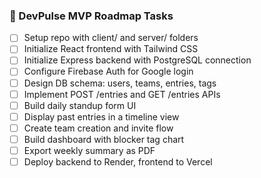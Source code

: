 
### 📌 DevPulse MVP Roadmap Tasks

- [ ] Setup repo with client/ and server/ folders  
- [ ] Initialize React frontend with Tailwind CSS  
- [ ] Initialize Express backend with PostgreSQL connection  
- [ ] Configure Firebase Auth for Google login  
- [ ] Design DB schema: users, teams, entries, tags  
- [ ] Implement POST /entries and GET /entries APIs  
- [ ] Build daily standup form UI  
- [ ] Display past entries in a timeline view  
- [ ] Create team creation and invite flow  
- [ ] Build dashboard with blocker tag chart  
- [ ] Export weekly summary as PDF  
- [ ] Deploy backend to Render, frontend to Vercel  
